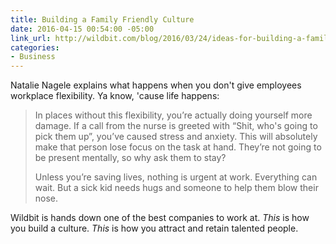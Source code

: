 ```yaml
---
title: Building a Family Friendly Culture
date: 2016-04-15 00:54:00 -05:00
link_url: http://wildbit.com/blog/2016/03/24/ideas-for-building-a-family-friendly-culture
categories:
- Business
---
```


Natalie Nagele explains what happens when you don't give employees workplace flexibility. Ya know, 'cause life happens:

> In places without this flexibility, you’re actually doing yourself more damage. If a call from the nurse is greeted with “Shit, who's going to pick them up”, you’ve caused stress and anxiety. This will absolutely make that person lose focus on the task at hand. They’re not going to be present mentally, so why ask them to stay?
>
> Unless you’re saving lives, nothing is urgent at work. Everything can wait. But a sick kid needs hugs and someone to help them blow their nose.

Wildbit is hands down one of the best companies to work at. *This* is how you build a culture. *This* is how you attract and retain talented people.
